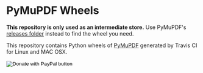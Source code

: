 # PyMuPDF Wheels
**This repository is only used as an intermediate store.** Use PyMuPDF's [releases folder](https://github.com/rk700/pymupdf/releases) instead to find the wheel you need.

This repository contains Python wheels of [PyMuPDF](https://github.com/rk700/PyMuPDF) generated by Travis CI for Linux and MAC OSX.

<form action="https://www.paypal.com/cgi-bin/webscr" method="post" target="_top">
<input type="hidden" name="cmd" value="_s-xclick" />
<input type="hidden" name="hosted_button_id" value="YFRDVLD2WB2GY" />
<input type="image" src="https://www.paypalobjects.com/en_US/DK/i/btn/btn_donateCC_LG.gif" border="0" name="submit" title="PayPal - The safer, easier way to pay online!" alt="Donate with PayPal button" />
<img alt="" border="0" src="https://www.paypal.com/en_DE/i/scr/pixel.gif" width="1" height="1" />
</form>
